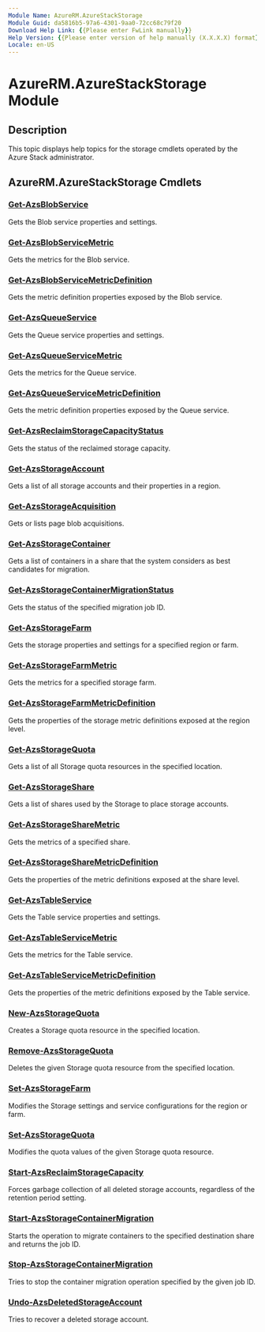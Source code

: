 ```yaml
---
Module Name: AzureRM.AzureStackStorage
Module Guid: da5816b5-97a6-4301-9aa0-72cc68c79f20
Download Help Link: {{Please enter FwLink manually}}
Help Version: {{Please enter version of help manually (X.X.X.X) format}}
Locale: en-US
---
```


# AzureRM.AzureStackStorage Module
## Description
This topic displays help topics for the storage cmdlets operated by the Azure Stack administrator.

## AzureRM.AzureStackStorage Cmdlets

### [Get-AzsBlobService](Get-AzsBlobService.md)
Gets the Blob service properties and settings.

### [Get-AzsBlobServiceMetric](Get-AzsBlobServiceMetric.md)
Gets the metrics for the Blob service.

### [Get-AzsBlobServiceMetricDefinition](Get-AzsBlobServiceMetricDefinition.md)
Gets the metric definition properties exposed by the Blob service.

### [Get-AzsQueueService](Get-AzsQueueService.md)
Gets the Queue service properties and settings.

### [Get-AzsQueueServiceMetric](Get-AzsQueueServiceMetric.md)
Gets the metrics for the Queue service.

### [Get-AzsQueueServiceMetricDefinition](Get-AzsQueueServiceMetricDefinition.md)
Gets the metric definition properties exposed by the Queue service.

### [Get-AzsReclaimStorageCapacityStatus](Get-AzsReclaimStorageCapacityStatus.md)
Gets the status of the reclaimed storage capacity. 

### [Get-AzsStorageAccount](Get-AzsStorageAccount.md)
Gets a list of all storage accounts and their properties in a region.

### [Get-AzsStorageAcquisition](Get-AzsStorageAcquisition.md)
Gets or lists page blob acquisitions.

### [Get-AzsStorageContainer](Get-AzsStorageContainer.md)
Gets a list of containers in a share that the system considers as best candidates for migration.

### [Get-AzsStorageContainerMigrationStatus](Get-AzsStorageContainerMigrationStatus.md)
Gets the status of the specified migration job ID. 

### [Get-AzsStorageFarm](Get-AzsStorageFarm.md)
Gets the storage properties and settings for a specified region or farm.

### [Get-AzsStorageFarmMetric](Get-AzsStorageFarmMetric.md)
Gets the metrics for a specified storage farm.

### [Get-AzsStorageFarmMetricDefinition](Get-AzsStorageFarmMetricDefinition.md)
Gets the properties of the storage metric definitions exposed at the region level.

### [Get-AzsStorageQuota](Get-AzsStorageQuota.md)
Gets a list of all Storage quota resources in the specified location.

### [Get-AzsStorageShare](Get-AzsStorageShare.md)
Gets a list of shares used by the Storage to place storage accounts.

### [Get-AzsStorageShareMetric](Get-AzsStorageShareMetric.md)
Gets the metrics of a specified share.

### [Get-AzsStorageShareMetricDefinition](Get-AzsStorageShareMetricDefinition.md)
Gets the properties of the metric definitions exposed at the share level.

### [Get-AzsTableService](Get-AzsTableService.md)
Gets the Table service properties and settings.

### [Get-AzsTableServiceMetric](Get-AzsTableServiceMetric.md)
Gets the metrics for the Table service.

### [Get-AzsTableServiceMetricDefinition](Get-AzsTableServiceMetricDefinition.md)
Gets the properties of the metric definitions exposed by the Table service.

### [New-AzsStorageQuota](New-AzsStorageQuota.md)
Creates a Storage quota resource in the specified location.

### [Remove-AzsStorageQuota](Remove-AzsStorageQuota.md)
Deletes the given Storage quota resource from the specified location.

### [Set-AzsStorageFarm](Set-AzsStorageFarm.md)
Modifies the Storage settings and service configurations for the region or farm.

### [Set-AzsStorageQuota](Set-AzsStorageQuota.md)
Modifies the quota values of the given Storage quota resource.

### [Start-AzsReclaimStorageCapacity](Start-AzsReclaimStorageCapacity.md)
Forces garbage collection of all deleted storage accounts, regardless of the retention period setting. 

### [Start-AzsStorageContainerMigration](Start-AzsStorageContainerMigration.md)
Starts the operation to migrate containers to the specified destination share and returns the job ID.

### [Stop-AzsStorageContainerMigration](Stop-AzsStorageContainerMigration.md)
Tries to stop the container migration operation specified by the given job ID.

### [Undo-AzsDeletedStorageAccount](Undo-AzsDeletedStorageAccount.md)
Tries to recover a deleted storage account.

